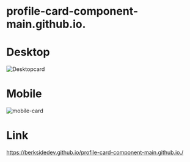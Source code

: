 # profile-card-component-main.github.io.

# Desktop
![Desktopcard](https://user-images.githubusercontent.com/73247644/191005110-48bfb31c-a923-4bc6-970a-3c7baa95e806.png)

# Mobile
![mobile-card](https://user-images.githubusercontent.com/73247644/191005136-b6225fb3-e666-471b-b97a-d110f815d3ac.png)

# Link
https://berksidedev.github.io/profile-card-component-main.github.io./
